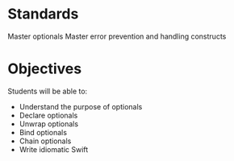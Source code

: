 # Standards
Master optionals
Master error prevention and handling constructs

# Objectives
Students will be able to:
* Understand the purpose of optionals
* Declare optionals
* Unwrap optionals
* Bind optionals
* Chain optionals
* Write idiomatic Swift